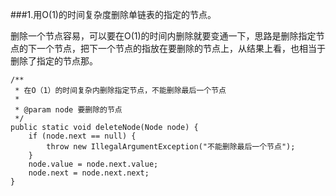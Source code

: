 ###1.用O(1)的时间复杂度删除单链表的指定的节点。

删除一个节点容易，可以要在O(1)的时间内删除就要变通一下，思路是删除指定节点的下一个节点，把下一个节点的指放在要删除的节点上，从结果上看，也相当于删除了指定的节点那。

```
/**
 * 在O（1）的时间复杂内删除指定节点，不能删除最后一个节点
 *
 * @param node 要删除的节点
 */
public static void deleteNode(Node node) {
    if (node.next == null) {
        throw new IllegalArgumentException("不能删除最后一个节点");
    }
    node.value = node.next.value;
    node.next = node.next.next;
}
```
